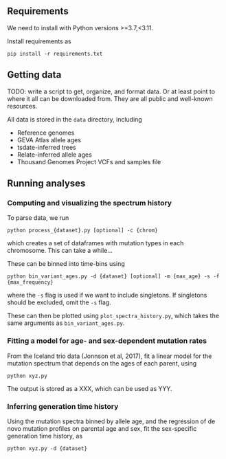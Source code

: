 ## Requirements

We need to install with Python versions >=3.7,<3.11.

Install requirements as 

```
pip install -r requirements.txt
```

## Getting data

TODO: write a script to get, organize, and format data. Or
at least point to where it all can be downloaded from. They
are all public and well-known resources.

All data is stored in the `data` directory, including

- Reference genomes
- GEVA Atlas allele ages
- tsdate-inferred trees
- Relate-inferred allele ages
- Thousand Genomes Project VCFs and samples file

## Running analyses

### Computing and visualizing the spectrum history
To parse data, we run

```
python process_{dataset}.py [optional] -c {chrom}
```

which creates a set of dataframes with mutation types in each chromosome.
This can take a while...

These can be binned into time-bins using

```
python bin_variant_ages.py -d {dataset} [optional] -m {max_age} -s -f {max_frequency}
```

where the `-s` flag is used if we want to include singletons. If singletons
should be excluded, omit the `-s` flag.

These can then be plotted using `plot_spectra_history.py`, which takes
the same arguments as `bin_variant_ages.py`.

### Fitting a model for age- and sex-dependent mutation rates

From the Iceland trio data (Jonnson et al, 2017), fit a linear model for
the mutation spectrum that depends on the ages of each parent, using

```
python xyz.py
```

The output is stored as a XXX, which can be used as YYY.

### Inferring generation time history

Using the mutation spectra binned by allele age, and the regression of
de novo mutation profiles on parental age and sex, fit the sex-specific
generation time history, as

```
python xyz.py -d {dataset}
```
